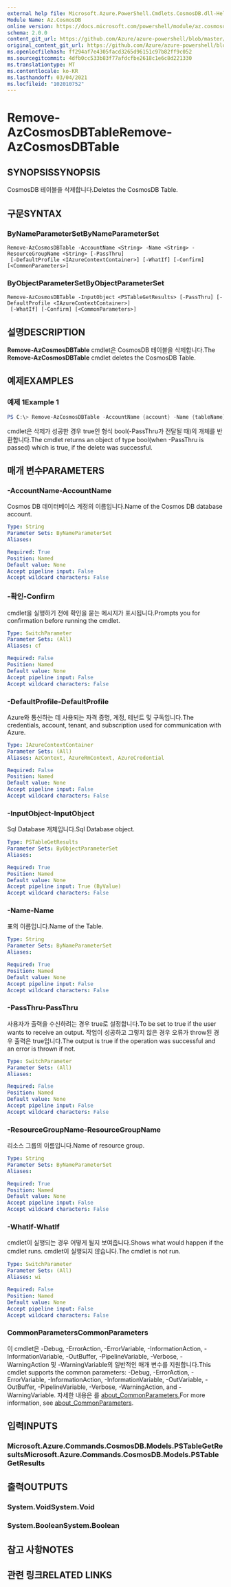 ```yaml
---
external help file: Microsoft.Azure.PowerShell.Cmdlets.CosmosDB.dll-Help.xml
Module Name: Az.CosmosDB
online version: https://docs.microsoft.com/powershell/module/az.cosmosdb/remove-azcosmosdbtable
schema: 2.0.0
content_git_url: https://github.com/Azure/azure-powershell/blob/master/src/CosmosDB/CosmosDB/help/Remove-AzCosmosDBTable.md
original_content_git_url: https://github.com/Azure/azure-powershell/blob/master/src/CosmosDB/CosmosDB/help/Remove-AzCosmosDBTable.md
ms.openlocfilehash: ff294af7e4305facd3265d96151c97b82ff9c052
ms.sourcegitcommit: 4dfb0cc533b83f77afdcfbe2618c1e6c8d221330
ms.translationtype: MT
ms.contentlocale: ko-KR
ms.lasthandoff: 03/04/2021
ms.locfileid: "102010752"
---
```

# <span data-ttu-id="459ba-101">Remove-AzCosmosDBTable</span><span class="sxs-lookup"><span data-stu-id="459ba-101">Remove-AzCosmosDBTable</span></span>

## <span data-ttu-id="459ba-102">SYNOPSIS</span><span class="sxs-lookup"><span data-stu-id="459ba-102">SYNOPSIS</span></span>
<span data-ttu-id="459ba-103">CosmosDB 테이블을 삭제합니다.</span><span class="sxs-lookup"><span data-stu-id="459ba-103">Deletes the CosmosDB Table.</span></span>

## <span data-ttu-id="459ba-104">구문</span><span class="sxs-lookup"><span data-stu-id="459ba-104">SYNTAX</span></span>

### <span data-ttu-id="459ba-105">ByNameParameterSet</span><span class="sxs-lookup"><span data-stu-id="459ba-105">ByNameParameterSet</span></span>
```
Remove-AzCosmosDBTable -AccountName <String> -Name <String> -ResourceGroupName <String> [-PassThru]
 [-DefaultProfile <IAzureContextContainer>] [-WhatIf] [-Confirm] [<CommonParameters>]
```

### <span data-ttu-id="459ba-106">ByObjectParameterSet</span><span class="sxs-lookup"><span data-stu-id="459ba-106">ByObjectParameterSet</span></span>
```
Remove-AzCosmosDBTable -InputObject <PSTableGetResults> [-PassThru] [-DefaultProfile <IAzureContextContainer>]
 [-WhatIf] [-Confirm] [<CommonParameters>]
```

## <span data-ttu-id="459ba-107">설명</span><span class="sxs-lookup"><span data-stu-id="459ba-107">DESCRIPTION</span></span>
<span data-ttu-id="459ba-108">**Remove-AzCosmosDBTable** cmdlet은 CosmosDB 테이블을 삭제합니다.</span><span class="sxs-lookup"><span data-stu-id="459ba-108">The **Remove-AzCosmosDBTable** cmdlet deletes the CosmosDB Table.</span></span>

## <span data-ttu-id="459ba-109">예제</span><span class="sxs-lookup"><span data-stu-id="459ba-109">EXAMPLES</span></span>

### <span data-ttu-id="459ba-110">예제 1</span><span class="sxs-lookup"><span data-stu-id="459ba-110">Example 1</span></span>
```powershell
PS C:\> Remove-AzCosmosDBTable -AccountName {account} -Name {tableName} -ResourceGroupName {rgName}
```

<span data-ttu-id="459ba-111">cmdlet은 삭제가 성공한 경우 true인 형식 bool(-PassThru가 전달될 때)의 개체를 반환합니다.</span><span class="sxs-lookup"><span data-stu-id="459ba-111">The cmdlet returns an object of type bool(when -PassThru is passed) which is true, if the delete was successful.</span></span>

## <span data-ttu-id="459ba-112">매개 변수</span><span class="sxs-lookup"><span data-stu-id="459ba-112">PARAMETERS</span></span>

### <span data-ttu-id="459ba-113">-AccountName</span><span class="sxs-lookup"><span data-stu-id="459ba-113">-AccountName</span></span>
<span data-ttu-id="459ba-114">Cosmos DB 데이터베이스 계정의 이름입니다.</span><span class="sxs-lookup"><span data-stu-id="459ba-114">Name of the Cosmos DB database account.</span></span>

```yaml
Type: String
Parameter Sets: ByNameParameterSet
Aliases:

Required: True
Position: Named
Default value: None
Accept pipeline input: False
Accept wildcard characters: False
```

### <span data-ttu-id="459ba-115">-확인</span><span class="sxs-lookup"><span data-stu-id="459ba-115">-Confirm</span></span>
<span data-ttu-id="459ba-116">cmdlet을 실행하기 전에 확인을 묻는 메시지가 표시됩니다.</span><span class="sxs-lookup"><span data-stu-id="459ba-116">Prompts you for confirmation before running the cmdlet.</span></span>

```yaml
Type: SwitchParameter
Parameter Sets: (All)
Aliases: cf

Required: False
Position: Named
Default value: None
Accept pipeline input: False
Accept wildcard characters: False
```

### <span data-ttu-id="459ba-117">-DefaultProfile</span><span class="sxs-lookup"><span data-stu-id="459ba-117">-DefaultProfile</span></span>
<span data-ttu-id="459ba-118">Azure와 통신하는 데 사용되는 자격 증명, 계정, 테넌트 및 구독입니다.</span><span class="sxs-lookup"><span data-stu-id="459ba-118">The credentials, account, tenant, and subscription used for communication with Azure.</span></span>

```yaml
Type: IAzureContextContainer
Parameter Sets: (All)
Aliases: AzContext, AzureRmContext, AzureCredential

Required: False
Position: Named
Default value: None
Accept pipeline input: False
Accept wildcard characters: False
```

### <span data-ttu-id="459ba-119">-InputObject</span><span class="sxs-lookup"><span data-stu-id="459ba-119">-InputObject</span></span>
<span data-ttu-id="459ba-120">Sql Database 개체입니다.</span><span class="sxs-lookup"><span data-stu-id="459ba-120">Sql Database object.</span></span>

```yaml
Type: PSTableGetResults
Parameter Sets: ByObjectParameterSet
Aliases:

Required: True
Position: Named
Default value: None
Accept pipeline input: True (ByValue)
Accept wildcard characters: False
```

### <span data-ttu-id="459ba-121">-Name</span><span class="sxs-lookup"><span data-stu-id="459ba-121">-Name</span></span>
<span data-ttu-id="459ba-122">표의 이름입니다.</span><span class="sxs-lookup"><span data-stu-id="459ba-122">Name of the Table.</span></span>

```yaml
Type: String
Parameter Sets: ByNameParameterSet
Aliases:

Required: True
Position: Named
Default value: None
Accept pipeline input: False
Accept wildcard characters: False
```

### <span data-ttu-id="459ba-123">-PassThru</span><span class="sxs-lookup"><span data-stu-id="459ba-123">-PassThru</span></span>
<span data-ttu-id="459ba-124">사용자가 출력을 수신하려는 경우 true로 설정합니다.</span><span class="sxs-lookup"><span data-stu-id="459ba-124">To be set to true if the user wants to receive an output.</span></span>
<span data-ttu-id="459ba-125">작업이 성공하고 그렇지 않은 경우 오류가 throw된 경우 출력은 true입니다.</span><span class="sxs-lookup"><span data-stu-id="459ba-125">The output is true if the operation was successful and an error is thrown if not.</span></span>

```yaml
Type: SwitchParameter
Parameter Sets: (All)
Aliases:

Required: False
Position: Named
Default value: None
Accept pipeline input: False
Accept wildcard characters: False
```

### <span data-ttu-id="459ba-126">-ResourceGroupName</span><span class="sxs-lookup"><span data-stu-id="459ba-126">-ResourceGroupName</span></span>
<span data-ttu-id="459ba-127">리소스 그룹의 이름입니다.</span><span class="sxs-lookup"><span data-stu-id="459ba-127">Name of resource group.</span></span>

```yaml
Type: String
Parameter Sets: ByNameParameterSet
Aliases:

Required: True
Position: Named
Default value: None
Accept pipeline input: False
Accept wildcard characters: False
```

### <span data-ttu-id="459ba-128">-WhatIf</span><span class="sxs-lookup"><span data-stu-id="459ba-128">-WhatIf</span></span>
<span data-ttu-id="459ba-129">cmdlet이 실행되는 경우 어떻게 될지 보여줍니다.</span><span class="sxs-lookup"><span data-stu-id="459ba-129">Shows what would happen if the cmdlet runs.</span></span>
<span data-ttu-id="459ba-130">cmdlet이 실행되지 않습니다.</span><span class="sxs-lookup"><span data-stu-id="459ba-130">The cmdlet is not run.</span></span>

```yaml
Type: SwitchParameter
Parameter Sets: (All)
Aliases: wi

Required: False
Position: Named
Default value: None
Accept pipeline input: False
Accept wildcard characters: False
```

### <span data-ttu-id="459ba-131">CommonParameters</span><span class="sxs-lookup"><span data-stu-id="459ba-131">CommonParameters</span></span>
<span data-ttu-id="459ba-132">이 cmdlet은 -Debug, -ErrorAction, -ErrorVariable, -InformationAction, -InformationVariable, -OutBuffer, -PipelineVariable, -Verbose, -WarningAction 및 -WarningVariable의 일반적인 매개 변수를 지원합니다.</span><span class="sxs-lookup"><span data-stu-id="459ba-132">This cmdlet supports the common parameters: -Debug, -ErrorAction, -ErrorVariable, -InformationAction, -InformationVariable, -OutVariable, -OutBuffer, -PipelineVariable, -Verbose, -WarningAction, and -WarningVariable.</span></span> <span data-ttu-id="459ba-133">자세한 내용은 를 [about_CommonParameters.](http://go.microsoft.com/fwlink/?LinkID=113216)</span><span class="sxs-lookup"><span data-stu-id="459ba-133">For more information, see [about_CommonParameters](http://go.microsoft.com/fwlink/?LinkID=113216).</span></span>

## <span data-ttu-id="459ba-134">입력</span><span class="sxs-lookup"><span data-stu-id="459ba-134">INPUTS</span></span>

### <span data-ttu-id="459ba-135">Microsoft.Azure.Commands.CosmosDB.Models.PSTableGetResults</span><span class="sxs-lookup"><span data-stu-id="459ba-135">Microsoft.Azure.Commands.CosmosDB.Models.PSTableGetResults</span></span>

## <span data-ttu-id="459ba-136">출력</span><span class="sxs-lookup"><span data-stu-id="459ba-136">OUTPUTS</span></span>

### <span data-ttu-id="459ba-137">System.Void</span><span class="sxs-lookup"><span data-stu-id="459ba-137">System.Void</span></span>

### <span data-ttu-id="459ba-138">System.Boolean</span><span class="sxs-lookup"><span data-stu-id="459ba-138">System.Boolean</span></span>

## <span data-ttu-id="459ba-139">참고 사항</span><span class="sxs-lookup"><span data-stu-id="459ba-139">NOTES</span></span>

## <span data-ttu-id="459ba-140">관련 링크</span><span class="sxs-lookup"><span data-stu-id="459ba-140">RELATED LINKS</span></span>
